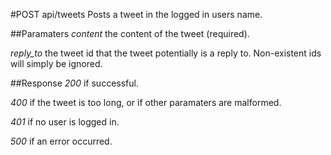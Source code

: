 #POST api/tweets
Posts a tweet in the logged in users name.

##Paramaters
_content_ the content of the tweet (required).

_reply_to_ the tweet id that the tweet potentially is a reply to. Non-existent ids will simply be ignored.

##Response
_200_ if successful.

_400_ if the tweet is too long, or if other paramaters are malformed.

_401_ if no user is logged in.

_500_ if an error occurred.

